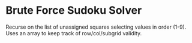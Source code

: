 # Brute Force Sudoku Solver
Recurse on the list of unassigned squares selecting values in order (1-9). 
Uses an array to keep track of row/col/subgrid validity.
